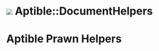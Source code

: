 # ![](https://raw.github.com/aptible/straptible/master/lib/straptible/rails/templates/public.api/icon-60px.png) Aptible::DocumentHelpers

# Aptible Prawn Helpers